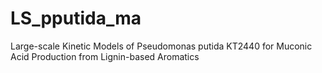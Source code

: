 # LS_pputida_ma
Large-scale Kinetic Models of Pseudomonas putida KT2440 for Muconic Acid Production from Lignin-based Aromatics
